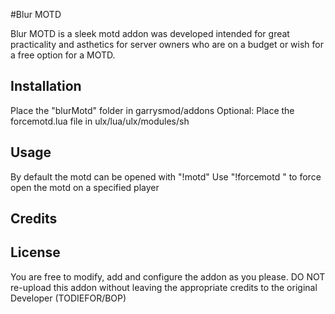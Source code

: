 #Blur MOTD

Blur MOTD is a sleek motd addon was developed intended for great practicality and asthetics for server owners who are on a budget or wish for a free option for a MOTD.

## Installation

Place the "blurMotd" folder in garrysmod/addons
Optional: Place the forcemotd.lua file in ulx/lua/ulx/modules/sh

## Usage

By default the motd can be opened with "!motd" 
Use "!forcemotd <player>" to force open the motd on a specified player

## Credits

## License

You are free to modify, add and configure the addon as you please.
DO NOT re-upload this addon without leaving the appropriate credits to the original Developer (TODIEFOR/BOP)
